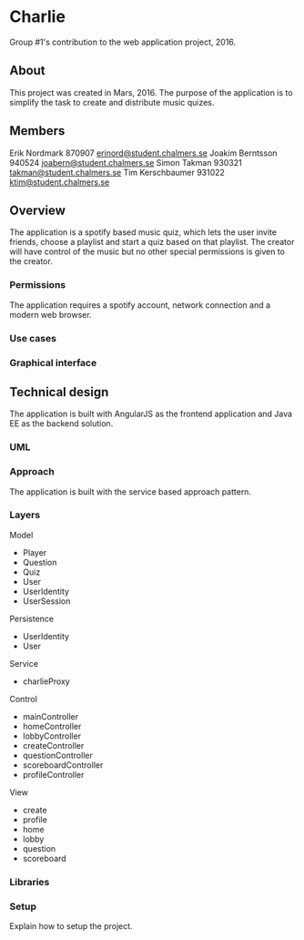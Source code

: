 # Charlie
Group #1's contribution to the web application project, 2016.

## About
This project was created in Mars, 2016. The purpose of the application is to simplify the task to create and distribute music quizes. 

## Members
Erik Nordmark		870907		erinord@student.chalmers.se
Joakim Berntsson	940524		joabern@student.chalmers.se
Simon Takman		930321		takman@student.chalmers.se
Tim Kerschbaumer	931022		ktim@student.chalmers.se

## Overview
The application is a spotify based music quiz, which lets the user invite friends, choose a playlist and start a quiz based on that playlist. The creator will have control of the music but no other special permissions is given to the creator.

### Permissions
The application requires a spotify account, network connection and a modern web browser. 

### Use cases

### Graphical interface

## Technical design
The application is built with AngularJS as the frontend application and Java EE as the backend solution. 

### UML

### Approach
The application is built with the service based approach pattern.

### Layers
Model
- Player
- Question
- Quiz
- User
- UserIdentity
- UserSession
	
Persistence
- UserIdentity
- User

Service
- charlieProxy
	
Control
- mainController
- homeController
- lobbyController
- createController
- questionController
- scoreboardController
- profileController
	
View
- create
- profile
- home
- lobby
- question
- scoreboard

### Libraries


### Setup
Explain how to setup the project.
